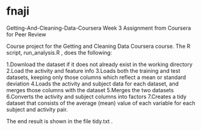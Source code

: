 # fnaji

Getting-And-Cleaning-Data-Coursera
Week 3 Assignment from Coursera for Peer Review

Course project for the Getting and Cleaning Data Coursera course. The R script, run_analysis.R , does the following:

1.Download the dataset if it does not already exist in the working directory 2.Load the activity and feature info 3.Loads both the training and test datasets, keeping only those columns which reflect a mean or standard deviation 4.Loads the activity and subject data for each dataset, and merges those columns with the dataset 5.Merges the two datasets 6.Converts the activity and subject columns into factors 7.Creates a tidy dataset that consists of the average (mean) value of each variable for each subject and activity pair.

The end result is shown in the file tidy.txt .

